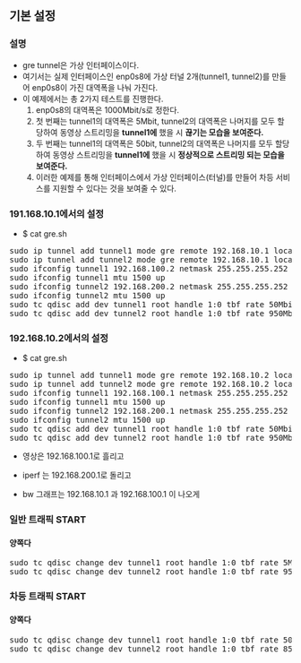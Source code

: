 ## 기본 설정

### 설명

* gre tunnel은 가상 인터페이스이다.
* 여기서는 실제 인터페이스인 enp0s8에 가상 터널 2개(tunnel1, tunnel2)를 만들어 enp0s8이 가진 대역폭을 나눠 가진다.
* 이 예제에서는 총 2가지 테스트를 진행한다.
  1. enp0s8의 대역폭은 1000Mbit/s로 정한다.
  2. 첫 번째는 tunnel1의 대역폭은 5Mbit, tunnel2의 대역폭은 나머지를 모두 할당하여 동영상 스트리밍을 __tunnel1에__ 했을 시 __끊기는 모습을 보여준다.__
  3. 두 번째는 tunnel1의 대역폭은 50bit, tunnel2의 대역폭은 나머지를 모두 할당하여 동영상 스트리밍을 __tunnel1에__ 했을 시 __정상적으로 스트리밍 되는 모습을 보여준다.__
  4. 이러한 예제를 통해 인터페이스에서 가상 인터페이스(터널)를 만들어 차등 서비스를 지원할 수 있다는 것을 보여줄 수 있다.
 
### 191.168.10.1에서의 설정 

* $ cat gre.sh

<pre>
sudo ip tunnel add tunnel1 mode gre remote 192.168.10.1 local 192.168.10.2 dev enp0s8 key 100
sudo ip tunnel add tunnel2 mode gre remote 192.168.10.1 local 192.168.10.2 dev enp0s8 key 200
sudo ifconfig tunnel1 192.168.100.2 netmask 255.255.255.252 pointopoint 192.168.100.1
sudo ifconfig tunnel1 mtu 1500 up
sudo ifconfig tunnel2 192.168.200.2 netmask 255.255.255.252 pointopoint 192.168.200.1
sudo ifconfig tunnel2 mtu 1500 up
sudo tc qdisc add dev tunnel1 root handle 1:0 tbf rate 50Mbit burst 500k latency 1ms
sudo tc qdisc add dev tunnel2 root handle 1:0 tbf rate 950Mbit burst 500k latency 1ms
</pre>
 
### 192.168.10.2에서의 설정

* $ cat gre.sh

<pre>
sudo ip tunnel add tunnel1 mode gre remote 192.168.10.2 local 192.168.10.1 dev enp26s0f0 key 100
sudo ip tunnel add tunnel2 mode gre remote 192.168.10.2 local 192.168.10.1 dev enp26s0f0 key 200
sudo ifconfig tunnel1 192.168.100.1 netmask 255.255.255.252 pointopoint 192.168.100.2
sudo ifconfig tunnel1 mtu 1500 up
sudo ifconfig tunnel2 192.168.200.1 netmask 255.255.255.252 pointopoint 192.168.200.2
sudo ifconfig tunnel2 mtu 1500 up
sudo tc qdisc add dev tunnel1 root handle 1:0 tbf rate 50Mbit burst 500k latency 1ms
sudo tc qdisc add dev tunnel2 root handle 1:0 tbf rate 950Mbit burst 500k latency 1ms
</pre>
 
* 영상은 192.168.100.1로 흘리고

* iperf 는 192.168.200.1로 돌리고

* bw 그래프는 192.168.10.1 과 192.168.100.1 이 나오게
 

 
### 일반 트래픽 START

#### 양쪽다

<pre>
sudo tc qdisc change dev tunnel1 root handle 1:0 tbf rate 5Mbit burst 500k latency 1ms
sudo tc qdisc change dev tunnel2 root handle 1:0 tbf rate 950Mbit burst 500k latency 1ms
</pre> 

### 차등 트래픽 START

#### 양쪽다

<pre>
sudo tc qdisc change dev tunnel1 root handle 1:0 tbf rate 50Mbit burst 500k latency 1ms
sudo tc qdisc change dev tunnel2 root handle 1:0 tbf rate 850Mbit burst 500k latency 1ms
</pre>
 
